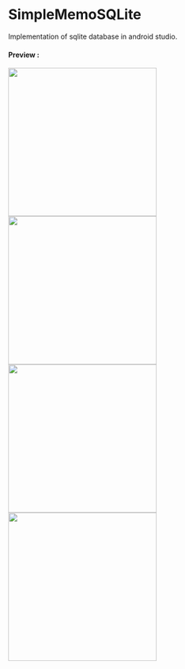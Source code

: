 # SimpleMemoSQLite
Implementation of sqlite database in android studio.<br>
<h4>Preview : </h4>
<img src='https://image.ibb.co/mDrg5e/Screen_Shot_2018_08_04_at_23_38_17.png' height='300px' widht='150px' /> <br>
<img src='https://image.ibb.co/e0SUQe/Screen_Shot_2018_08_04_at_23_10_09.png' height='300px' widht='150px' /> <br>
<img src='https://image.ibb.co/ecEyJz/Screen_Shot_2018_08_04_at_23_10_24.png' height='300px' widht='150px' /> <br>
<img src='https://image.ibb.co/n2skyz/Screen_Shot_2018_08_04_at_23_10_40.png' height='300px' widht='150px'/>
